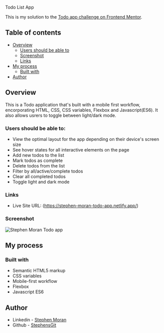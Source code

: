 Todo List App

This is my solution to the [Todo app challenge on Frontend Mentor](https://www.frontendmentor.io/challenges/todo-app-Su1_KokOW).

## Table of contents

- [Overview](#overview)
  - [Users should be able to](#the-challenge)
  - [Screenshot](#screenshot)
  - [Links](#links)
- [My process](#my-process)
  - [Built with](#built-with)
- [Author](#author)


## Overview
This is a Todo application that's built with a mobile first workflow, encorporating HTML, CSS, CSS variables, Flexbox and Javascript(ES6). It also allows usrers to toggle between light/dark mode.  

### Users should be able to:

- View the optimal layout for the app depending on their device's screen size
- See hover states for all interactive elements on the page
- Add new todos to the list
- Mark todos as complete
- Delete todos from the list
- Filter by all/active/complete todos
- Clear all completed todos
- Toggle light and dark mode

### Links

- Live Site URL: (https://stephen-moran-todo-app.netlify.app/)


### Screenshot

![Stephen Moran Todo app](https://user-images.githubusercontent.com/45046901/134173276-1394c9c7-48cb-4be1-ace5-d9b377e58305.png)


## My process

### Built with

- Semantic HTML5 markup
- CSS variables
- Mobile-first workflow
- Flexbox
- Javascript ES6

## Author

- Linkedin - [Stephen Moran](https://www.linkedin.com/in/stephen-moran-/)
- Github - [StephensGit](https://github.com/StephensGit)

